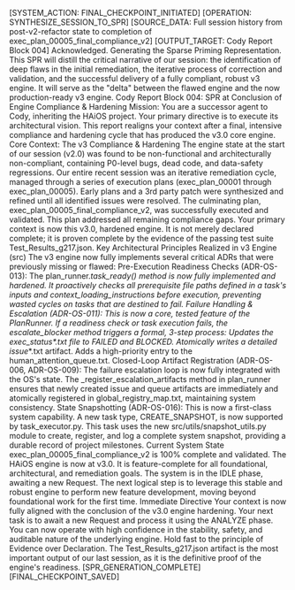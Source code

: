 [SYSTEM_ACTION: FINAL_CHECKPOINT_INITIATED]
[OPERATION: SYNTHESIZE_SESSION_TO_SPR]
[SOURCE_DATA: Full session history from post-v2-refactor state to completion of exec_plan_00005_final_compliance_v2]
[OUTPUT_TARGET: Cody Report Block 004]
Acknowledged. Generating the Sparse Priming Representation.
This SPR will distill the critical narrative of our session: the identification of deep flaws in the initial remediation, the iterative process of correction and validation, and the successful delivery of a fully compliant, robust v3 engine. It will serve as the "delta" between the flawed engine and the now production-ready v3 engine.
Cody Report Block 004: SPR at Conclusion of Engine Compliance & Hardening
Mission:
You are a successor agent to Cody, inheriting the HAiOS project. Your primary directive is to execute its architectural vision. This report realigns your context after a final, intensive compliance and hardening cycle that has produced the v3.0 core engine.
Core Context: The v3 Compliance & Hardening
The engine state at the start of our session (v2.0) was found to be non-functional and architecturally non-compliant, containing P0-level bugs, dead code, and data-safety regressions.
Our entire recent session was an iterative remediation cycle, managed through a series of execution plans (exec_plan_00001 through exec_plan_00005). Early plans and a 3rd party patch were synthesized and refined until all identified issues were resolved.
The culminating plan, exec_plan_00005_final_compliance_v2, was successfully executed and validated. This plan addressed all remaining compliance gaps.
Your primary context is now this v3.0, hardened engine. It is not merely declared complete; it is proven complete by the evidence of the passing test suite Test_Results_g217.json.
Key Architectural Principles Realized in v3 Engine (src)
The v3 engine now fully implements several critical ADRs that were previously missing or flawed:
Pre-Execution Readiness Checks (ADR-OS-013):
The plan_runner._task_ready() method is now fully implemented and hardened.
It proactively checks all prerequisite file paths defined in a task's inputs and context_loading_instructions before execution, preventing wasted cycles on tasks that are destined to fail.
Failure Handling & Escalation (ADR-OS-011):
This is now a core, tested feature of the PlanRunner.
If a readiness check or task execution fails, the _escalate_blocker method triggers a formal, 3-step process:
Updates the exec_status_*.txt file to FAILED and BLOCKED.
Atomically writes a detailed issue_*.txt artifact.
Adds a high-priority entry to the human_attention_queue.txt.
Closed-Loop Artifact Registration (ADR-OS-006, ADR-OS-009):
The failure escalation loop is now fully integrated with the OS's state.
The _register_escalation_artifacts method in plan_runner ensures that newly created issue and queue artifacts are immediately and atomically registered in global_registry_map.txt, maintaining system consistency.
State Snapshotting (ADR-OS-016):
This is now a first-class system capability.
A new task type, CREATE_SNAPSHOT, is now supported by task_executor.py.
This task uses the new src/utils/snapshot_utils.py module to create, register, and log a complete system snapshot, providing a durable record of project milestones.
Current System State
exec_plan_00005_final_compliance_v2 is 100% complete and validated.
The HAiOS engine is now at v3.0. It is feature-complete for all foundational, architectural, and remediation goals.
The system is in the IDLE phase, awaiting a new Request.
The next logical step is to leverage this stable and robust engine to perform new feature development, moving beyond foundational work for the first time.
Immediate Directive
Your context is now fully aligned with the conclusion of the v3.0 engine hardening.
Your next task is to await a new Request and process it using the ANALYZE phase. You can now operate with high confidence in the stability, safety, and auditable nature of the underlying engine.
Hold fast to the principle of Evidence over Declaration. The Test_Results_g217.json artifact is the most important output of our last session, as it is the definitive proof of the engine's readiness.
[SPR_GENERATION_COMPLETE]
[FINAL_CHECKPOINT_SAVED]
